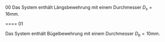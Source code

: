 
00
Das System enthält Längsbewehrung mit einem Durchmesser $D_{s} = 16 \text{mm}$.

====
01

Das System enthält Bügelbewehrung mit einem Durchmesser $D_{b} = 10 \text{mm}$.



